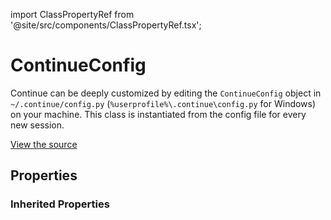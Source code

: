 import ClassPropertyRef from '@site/src/components/ClassPropertyRef.tsx';

# ContinueConfig

Continue can be deeply customized by editing the `ContinueConfig` object in `~/.continue/config.py` (`%userprofile%\.continue\config.py` for Windows) on your machine. This class is instantiated from the config file for every new session.

[View the source](https://github.com/continuedev/continue/tree/main/continuedev/src/continuedev/core/config.py)

## Properties

<ClassPropertyRef name='steps_on_startup' details='{&quot;title&quot;: &quot;Steps On Startup&quot;, &quot;description&quot;: &quot;Steps that will be automatically run at the beginning of a new session&quot;, &quot;default&quot;: [], &quot;type&quot;: &quot;array&quot;, &quot;items&quot;: {&quot;$ref&quot;: &quot;#/definitions/Step&quot;}}' required={false} default="[]"/>
<ClassPropertyRef name='disallowed_steps' details='{&quot;title&quot;: &quot;Disallowed Steps&quot;, &quot;description&quot;: &quot;Steps that are not allowed to be run, and will be skipped if attempted&quot;, &quot;default&quot;: [], &quot;type&quot;: &quot;array&quot;, &quot;items&quot;: {&quot;type&quot;: &quot;string&quot;}}' required={false} default="[]"/>
<ClassPropertyRef name='allow_anonymous_telemetry' details='{&quot;title&quot;: &quot;Allow Anonymous Telemetry&quot;, &quot;description&quot;: &quot;If this field is set to True, we will collect anonymous telemetry as described in the documentation page on telemetry. If set to False, we will not collect any data.&quot;, &quot;default&quot;: true, &quot;type&quot;: &quot;boolean&quot;}' required={false} default="True"/>
<ClassPropertyRef name='models' details='{&quot;title&quot;: &quot;Models&quot;, &quot;description&quot;: &quot;Configuration for the models used by Continue. Read more about how to configure models in the documentation.&quot;, &quot;default&quot;: {&quot;default&quot;: {&quot;title&quot;: null, &quot;system_message&quot;: null, &quot;context_length&quot;: 2048, &quot;model&quot;: &quot;gpt-4&quot;, &quot;timeout&quot;: 300, &quot;verify_ssl&quot;: null, &quot;ca_bundle_path&quot;: null, &quot;prompt_templates&quot;: {}, &quot;api_key&quot;: null, &quot;llm&quot;: null, &quot;class_name&quot;: &quot;MaybeProxyOpenAI&quot;}, &quot;small&quot;: null, &quot;medium&quot;: {&quot;title&quot;: null, &quot;system_message&quot;: null, &quot;context_length&quot;: 2048, &quot;model&quot;: &quot;gpt-3.5-turbo&quot;, &quot;timeout&quot;: 300, &quot;verify_ssl&quot;: null, &quot;ca_bundle_path&quot;: null, &quot;prompt_templates&quot;: {}, &quot;api_key&quot;: null, &quot;llm&quot;: null, &quot;class_name&quot;: &quot;MaybeProxyOpenAI&quot;}, &quot;large&quot;: null, &quot;edit&quot;: null, &quot;chat&quot;: null, &quot;unused&quot;: []}, &quot;allOf&quot;: [{&quot;$ref&quot;: &quot;#/definitions/Models&quot;}]}' required={false} default="{&#x27;default&#x27;: {&#x27;title&#x27;: None, &#x27;system_message&#x27;: None, &#x27;context_length&#x27;: 2048, &#x27;model&#x27;: &#x27;gpt-4&#x27;, &#x27;timeout&#x27;: 300, &#x27;verify_ssl&#x27;: None, &#x27;ca_bundle_path&#x27;: None, &#x27;prompt_templates&#x27;: {}, &#x27;api_key&#x27;: None, &#x27;llm&#x27;: None, &#x27;class_name&#x27;: &#x27;MaybeProxyOpenAI&#x27;}, &#x27;small&#x27;: None, &#x27;medium&#x27;: {&#x27;title&#x27;: None, &#x27;system_message&#x27;: None, &#x27;context_length&#x27;: 2048, &#x27;model&#x27;: &#x27;gpt-3.5-turbo&#x27;, &#x27;timeout&#x27;: 300, &#x27;verify_ssl&#x27;: None, &#x27;ca_bundle_path&#x27;: None, &#x27;prompt_templates&#x27;: {}, &#x27;api_key&#x27;: None, &#x27;llm&#x27;: None, &#x27;class_name&#x27;: &#x27;MaybeProxyOpenAI&#x27;}, &#x27;large&#x27;: None, &#x27;edit&#x27;: None, &#x27;chat&#x27;: None, &#x27;unused&#x27;: []}"/>
<ClassPropertyRef name='temperature' details='{&quot;title&quot;: &quot;Temperature&quot;, &quot;description&quot;: &quot;The temperature parameter for sampling from the LLM. Higher temperatures will result in more random output, while lower temperatures will result in more predictable output. This value ranges from 0 to 1.&quot;, &quot;default&quot;: 0.5, &quot;type&quot;: &quot;number&quot;}' required={false} default="0.5"/>
<ClassPropertyRef name='custom_commands' details='{&quot;title&quot;: &quot;Custom Commands&quot;, &quot;description&quot;: &quot;An array of custom commands that allow you to reuse prompts. Each has name, description, and prompt properties. When you enter /&lt;name&gt; in the text input, it will act as a shortcut to the prompt.&quot;, &quot;default&quot;: [{&quot;name&quot;: &quot;test&quot;, &quot;prompt&quot;: &quot;Write a comprehensive set of unit tests for the selected code. It should setup, run tests that check for correctness including important edge cases, and teardown. Ensure that the tests are complete and sophisticated. Give the tests just as chat output, don&#x27;t edit any file.&quot;, &quot;description&quot;: &quot;This is an example custom command. Use /config to edit it and create more&quot;}], &quot;type&quot;: &quot;array&quot;, &quot;items&quot;: {&quot;$ref&quot;: &quot;#/definitions/CustomCommand&quot;}}' required={false} default="[{&#x27;name&#x27;: &#x27;test&#x27;, &#x27;prompt&#x27;: &quot;Write a comprehensive set of unit tests for the selected code. It should setup, run tests that check for correctness including important edge cases, and teardown. Ensure that the tests are complete and sophisticated. Give the tests just as chat output, don&#x27;t edit any file.&quot;, &#x27;description&#x27;: &#x27;This is an example custom command. Use /config to edit it and create more&#x27;}]"/>
<ClassPropertyRef name='slash_commands' details='{&quot;title&quot;: &quot;Slash Commands&quot;, &quot;description&quot;: &quot;An array of slash commands that let you map custom Steps to a shortcut.&quot;, &quot;default&quot;: [], &quot;type&quot;: &quot;array&quot;, &quot;items&quot;: {&quot;$ref&quot;: &quot;#/definitions/SlashCommand&quot;}}' required={false} default="[]"/>
<ClassPropertyRef name='on_traceback' details='{&quot;title&quot;: &quot;On Traceback&quot;, &quot;description&quot;: &quot;The step that will be run when a traceback is detected (when you use the shortcut cmd+shift+R)&quot;, &quot;allOf&quot;: [{&quot;$ref&quot;: &quot;#/definitions/Step&quot;}]}' required={false} default=""/>
<ClassPropertyRef name='system_message' details='{&quot;title&quot;: &quot;System Message&quot;, &quot;description&quot;: &quot;A system message that will always be followed by the LLM&quot;, &quot;type&quot;: &quot;string&quot;}' required={false} default=""/>
<ClassPropertyRef name='policy_override' details='{&quot;title&quot;: &quot;Policy Override&quot;, &quot;description&quot;: &quot;A Policy object that can be used to override the default behavior of Continue, for example in order to build custom agents that take multiple steps at a time.&quot;, &quot;allOf&quot;: [{&quot;$ref&quot;: &quot;#/definitions/Policy&quot;}]}' required={false} default=""/>
<ClassPropertyRef name='context_providers' details='{&quot;title&quot;: &quot;Context Providers&quot;, &quot;description&quot;: &quot;A list of ContextProvider objects that can be used to provide context to the LLM by typing &#x27;@&#x27;. Read more about ContextProviders in the documentation.&quot;, &quot;default&quot;: [], &quot;type&quot;: &quot;array&quot;, &quot;items&quot;: {&quot;$ref&quot;: &quot;#/definitions/ContextProvider&quot;}}' required={false} default="[]"/>
<ClassPropertyRef name='user_token' details='{&quot;title&quot;: &quot;User Token&quot;, &quot;description&quot;: &quot;An optional token to identify the user.&quot;, &quot;type&quot;: &quot;string&quot;}' required={false} default=""/>
<ClassPropertyRef name='data_server_url' details='{&quot;title&quot;: &quot;Data Server Url&quot;, &quot;description&quot;: &quot;The URL of the server where development data is sent. No data is sent unless a valid user token is provided.&quot;, &quot;default&quot;: &quot;https://us-west1-autodebug.cloudfunctions.net&quot;, &quot;type&quot;: &quot;string&quot;}' required={false} default="https://us-west1-autodebug.cloudfunctions.net"/>
<ClassPropertyRef name='disable_summaries' details='{&quot;title&quot;: &quot;Disable Summaries&quot;, &quot;description&quot;: &quot;If set to `True`, Continue will not generate summaries for each Step. This can be useful if you want to save on compute.&quot;, &quot;default&quot;: false, &quot;type&quot;: &quot;boolean&quot;}' required={false} default="False"/>


### Inherited Properties

